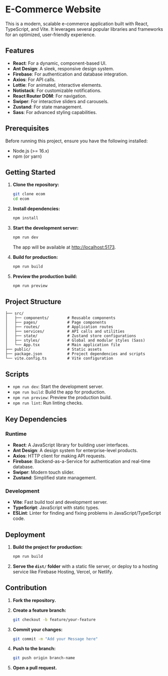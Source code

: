 # E-Commerce Website

This is a modern, scalable e-commerce application built with React, TypeScript, and Vite. It leverages several popular libraries and frameworks for an optimized, user-friendly experience.

## Features

- **React**: For a dynamic, component-based UI.
- **Ant Design**: A sleek, responsive design system.
- **Firebase**: For authentication and database integration.
- **Axios**: For API calls.
- **Lottie**: For animated, interactive elements.
- **Notistack**: For customizable notifications.
- **React Router DOM**: For navigation.
- **Swiper**: For interactive sliders and carousels.
- **Zustand**: For state management.
- **Sass**: For advanced styling capabilities.

## Prerequisites

Before running this project, ensure you have the following installed:

- Node.js (>= 16.x)
- npm (or yarn)

## Getting Started

1. **Clone the repository:**

   ```bash
   git clone ecom
   cd ecom
   ```

2. **Install dependencies:**

   ```bash
   npm install
   ```

3. **Start the development server:**

   ```bash
   npm run dev
   ```

   The app will be available at [http://localhost:5173](http://localhost:5173).

4. **Build for production:**

   ```bash
   npm run build
   ```

5. **Preview the production build:**

   ```bash
   npm run preview
   ```

## Project Structure

```
├── src/
│   ├── components/        # Reusable components
│   ├── pages/             # Page components
│   ├── routes/            # Application routes
│   ├── services/          # API calls and utilities
│   ├── state/             # Zustand store configurations
│   ├── styles/            # Global and modular styles (Sass)
│   └── App.tsx            # Main application file
├── public/                # Static assets
├── package.json           # Project dependencies and scripts
└── vite.config.ts         # Vite configuration
```

## Scripts

- `npm run dev`: Start the development server.
- `npm run build`: Build the app for production.
- `npm run preview`: Preview the production build.
- `npm run lint`: Run linting checks.

## Key Dependencies

### Runtime

- **React**: A JavaScript library for building user interfaces.
- **Ant Design**: A design system for enterprise-level products.
- **Axios**: HTTP client for making API requests.
- **Firebase**: Backend-as-a-Service for authentication and real-time database.
- **Swiper**: Modern touch slider.
- **Zustand**: Simplified state management.

### Development

- **Vite**: Fast build tool and development server.
- **TypeScript**: JavaScript with static types.
- **ESLint**: Linter for finding and fixing problems in JavaScript/TypeScript code.

## Deployment

1. **Build the project for production:**

   ```bash
   npm run build
   ```

2. **Serve the `dist/` folder** with a static file server, or deploy to a hosting service like Firebase Hosting, Vercel, or Netlify.

## Contribution

1. **Fork the repository.**
2. **Create a feature branch:**

   ```bash
   git checkout -b feature/your-feature
   ```

3. **Commit your changes:**

   ```bash
   git commit -m "Add your Message here"
   ```

4. **Push to the branch:**

   ```bash
   git push origin branch-name
   ```

5. **Open a pull request.**
